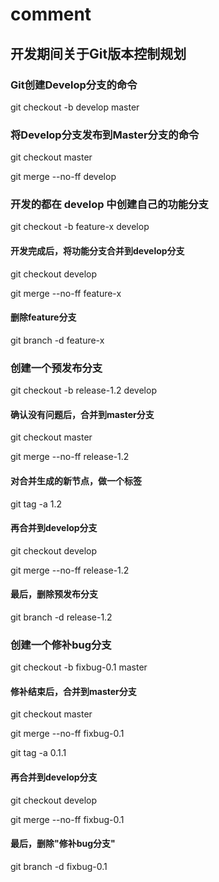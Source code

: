 # comment

## 开发期间关于Git版本控制规划

### Git创建Develop分支的命令
git checkout -b develop master


### 将Develop分支发布到Master分支的命令
git checkout master

git merge --no-ff develop


### 开发的都在 develop 中创建自己的功能分支
git checkout -b feature-x develop

#### 开发完成后，将功能分支合并到develop分支
git checkout develop

git merge --no-ff feature-x
#### 删除feature分支
git branch -d feature-x


### 创建一个预发布分支
git checkout -b release-1.2 develop
#### 确认没有问题后，合并到master分支
git checkout master

git merge --no-ff release-1.2

#### 对合并生成的新节点，做一个标签
git tag -a 1.2

#### 再合并到develop分支
git checkout develop

git merge --no-ff release-1.2
#### 最后，删除预发布分支
git branch -d release-1.2


### 创建一个修补bug分支
git checkout -b fixbug-0.1 master
#### 修补结束后，合并到master分支
git checkout master

git merge --no-ff fixbug-0.1

git tag -a 0.1.1

#### 再合并到develop分支
git checkout develop

git merge --no-ff fixbug-0.1
#### 最后，删除"修补bug分支"
git branch -d fixbug-0.1


